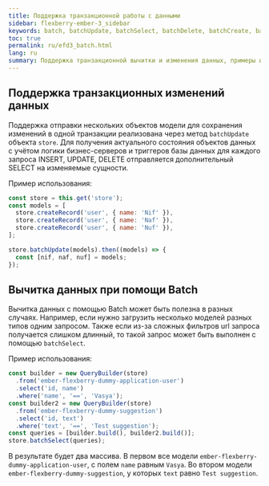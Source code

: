 ```yaml
---
title: Поддержка транзакционной работы с данными
sidebar: flexberry-ember-3_sidebar
keywords: batch, batchUpdate, batchSelect, batchDelete, batchCreate, batchInsert
toc: true
permalink: ru/efd3_batch.html
lang: ru
summary: Поддержка транзакционной вычитки и изменения данных, примеры использования
---
```


## Поддержка транзакционных изменений данных

Поддержка отправки нескольких объектов модели для сохранения изменений в одной транзакции реализована через метод `batchUpdate` объекта `store`. Для получения актуального состояния объектов данных с учётом логики бизнес-серверов и триггеров базы данных для каждого запроса INSERT, UPDATE, DELETE отправляется дополнительный SELECT на изменяемые сущности.

Пример использования:

```javascript
const store = this.get('store');
const models = [
  store.createRecord('user', { name: 'Nif' }),
  store.createRecord('user', { name: 'Naf' }),
  store.createRecord('user', { name: 'Nuf' }),
];

store.batchUpdate(models).then((models) => {
  const [nif, naf, nuf] = models;
});
```

## Вычитка данных при помощи Batch

Вычитка данных с помощью Batch может быть полезна в разных случаях. Например, если нужно загрузить несколько моделей разных типов одним запросом. Также если из-за сложных фильтров url запроса получается слишком длинный, то такой запрос может быть выполнен с помощью `batchSelect`.

Пример использования:

```javascript
const builder = new QueryBuilder(store)
  .from('ember-flexberry-dummy-application-user')
  .select('id, name')
  .where('name', '==', 'Vasya');
const builder2 = new QueryBuilder(store)
  .from('ember-flexberry-dummy-suggestion')
  .select('id, text')
  .where('text', '==', 'Test suggestion');
const queries = [builder.build(), builder2.build()];
store.batchSelect(queries);
```

В результате будет два массива. В первом все модели `ember-flexberry-dummy-application-user`, с полем `name` равным `Vasya`. Во втором модели `ember-flexberry-dummy-suggestion`, у которых `text` равно `Test suggestion`.
